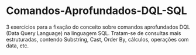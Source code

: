 # Comandos-Aprofundados-DQL-SQL
3 exercícios para a fixação do conceito sobre comandos aprofundados DQL (Data Query Language) na linguagem SQL. Tratam-se de consultas mais estruturadas, contendo Substring, Cast, Order By, cálculos, operações com data, etc.
